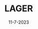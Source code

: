 ---
layout: project
title: LAGER
date: 13 Aug 2017
caption: 
description: >
  Lyman Alpha Galaxies at Epoch of Reionization
date: '11-7-2023'
image: 
  path: /assets/surveys/LAGER/LAGER_main.png
  srcset: 
    1920w: /assets/surveys/LAGER/LAGER_main.png
    960w:  /assets/surveys/LAGER/LAGER_main.png
    480w:  /assets/surveys/LAGER/LAGER_main.png
links:
  - title: Survey Website
    url: https://www.lagersurvey.org/
featured: false
sitemap: false
---